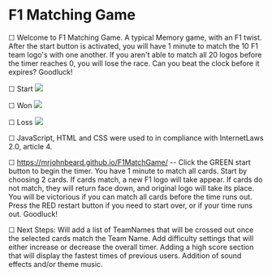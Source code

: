 # F1 Matching Game

☐ Welcome to F1 Matching Game. A typical Memory game, with an F1 twist. After the start button is activated, you will have 1 minute to match the 10 F1 team logo's with one another. If you aren't able to match all 20 logos before the timer reaches 0, you will lose the race. Can you beat the clock before it expires? Goodluck!

☐ Start <img src="https://i.imgur.com/hLlMSzO.png">

☐ Won <img src="https://i.imgur.com/wtyEYyH.png">

☐ Loss  <img src="https://i.imgur.com/pc4GBL9.png">

☐ JavaScript, HTML and CSS were used to in compliance with InternetLaws 2.0, article 4.

☐ https://mrjohnbeard.github.io/F1MatchGame/ -- Click the GREEN start button to begin the timer. You have 1 minute to match all cards. Start by choosing 2 cards. If cards match, a new F1 logo will take appear. If cards do not match, they will return face down, and original logo will take its place. You will be victorious if you can match all cards before the time runs out. Press the RED restart button if you need to start over, or if your time runs out. Goodluck!

☐ Next Steps: Will add a list of TeamNames that will be crossed out once the selected cards match the Team Name. Add difficulty settings that will either increase or decrease the overall timer. Adding a high score section that will display the fastest times of previous users. Addition of sound effects and/or theme music. 

